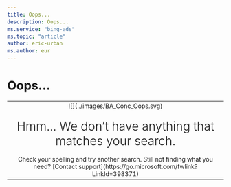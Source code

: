 ```yaml
---
title: Oops...
description: Oops...
ms.service: "bing-ads"
ms.topic: "article"
author: eric-urban
ms.author: eur
---
```


# Oops...

<table type="type2">
  <tr>
    <td style="text-align:center">
        ![](../images/BA_Conc_Oops.svg)
      </td>
  </tr>
  <tr>
    <td style="padding-top:20px;text-align:center;font-size:2em;font-weight: 300;line-height: 1.2em;">
        Hmm... We don’t have anything that matches your search.
      </td>
  </tr>
  <tr>
    <td style="padding-top:10px;text-align:center">
        Check your spelling and try another search.  Still not finding what you need? [Contact support](https://go.microsoft.com/fwlink?LinkId=398371)
      </td>
  </tr>
</table>


